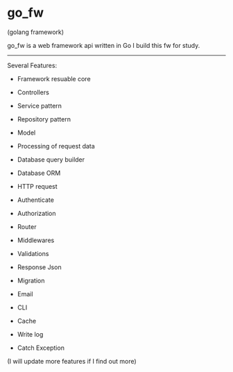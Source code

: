 # go_fw
(golang framework)

go_fw is a web framework api written in Go
I build this fw for study.

---------------------------------------------

Several Features:
- Framework resuable core

- Controllers
- Service pattern
- Repository pattern
- Model
- Processing of request data
- Database query builder
- Database ORM

- HTTP request
- Authenticate
- Authorization
- Router
- Middlewares
- Validations
- Response Json

- Migration
- Email
- CLI
- Cache
- Write log
- Catch Exception

(I will update more features if I find out more)
